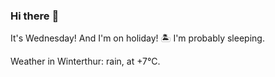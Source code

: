 ### Hi there :wave:

It's Wednesday! And I'm on holiday! :desert_island: I'm probably sleeping.

Weather in Winterthur: rain, at +7°C.
